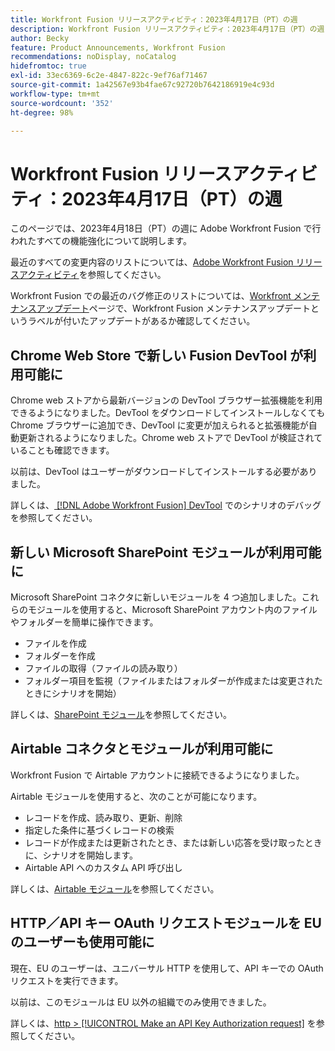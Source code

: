 ```yaml
---
title: Workfront Fusion リリースアクティビティ：2023年4月17日（PT）の週
description: Workfront Fusion リリースアクティビティ：2023年4月17日（PT）の週
author: Becky
feature: Product Announcements, Workfront Fusion
recommendations: noDisplay, noCatalog
hidefromtoc: true
exl-id: 33ec6369-6c2e-4847-822c-9ef76af71467
source-git-commit: 1a42567e93b4fae67c92720b7642186919e4c93d
workflow-type: tm+mt
source-wordcount: '352'
ht-degree: 98%

---
```


# Workfront Fusion リリースアクティビティ：2023年4月17日（PT）の週

このページでは、2023年4月18日（PT）の週に Adobe Workfront Fusion で行われたすべての機能強化について説明します。

最近のすべての変更内容のリストについては、[Adobe Workfront Fusion リリースアクティビティ](/help/workfront-fusion/fusion-product-releases/fusion-release-activity.md)を参照してください。

Workfront Fusion での最近のバグ修正のリストについては、[Workfront メンテナンスアップデート](https://experienceleague.adobe.com/docs/workfront-known-issues/releases/current-updates.html?lang=ja)ページで、Workfront Fusion メンテナンスアップデートというラベルが付いたアップデートがあるか確認してください。

## Chrome Web Store で新しい Fusion DevTool が利用可能に

Chrome web ストアから最新バージョンの DevTool ブラウザー拡張機能を利用できるようになりました。DevTool をダウンロードしてインストールしなくても Chrome ブラウザーに追加でき、DevTool に変更が加えられると拡張機能が自動更新されるようになりました。Chrome web ストアで DevTool が検証されていることも確認できます。

以前は、DevTool はユーザーがダウンロードしてインストールする必要がありました。

詳しくは、[ [!DNL Adobe Workfront Fusion] DevTool](/help/workfront-fusion/manage-scenarios/debug-a-scenario.md) でのシナリオのデバッグを参照してください。

## 新しい Microsoft SharePoint モジュールが利用可能に

Microsoft SharePoint コネクタに新しいモジュールを 4 つ追加しました。これらのモジュールを使用すると、Microsoft SharePoint アカウント内のファイルやフォルダーを簡単に操作できます。

* ファイルを作成
* フォルダーを作成
* ファイルの取得（ファイルの読み取り）
* フォルダー項目を監視（ファイルまたはフォルダーが作成または変更されたときにシナリオを開始）

詳しくは、[SharePoint モジュール](/help/workfront-fusion/references/apps-and-modules/third-party-connectors/sharepoint-modules.md)を参照してください。

## Airtable コネクタとモジュールが利用可能に

Workfront Fusion で Airtable アカウントに接続できるようになりました。

Airtable モジュールを使用すると、次のことが可能になります。

* レコードを作成、読み取り、更新、削除
* 指定した条件に基づくレコードの検索
* レコードが作成または更新されたとき、または新しい応答を受け取ったときに、シナリオを開始します。
* Airtable API へのカスタム API 呼び出し

詳しくは、[Airtable モジュール](/help/workfront-fusion/references/apps-and-modules/third-party-connectors/airtable-modules.md)を参照してください。

## HTTP／API キー OAuth リクエストモジュールを EU のユーザーも使用可能に

現在、EU のユーザーは、ユニバーサル HTTP を使用して、API キーでの OAuth リクエストを実行できます。

以前は、このモジュールは EU 以外の組織でのみ使用できました。

詳しくは、[http > [!UICONTROL Make an API Key Authorization request]](/help/workfront-fusion/references/apps-and-modules/universal-connectors/http-module-make-an-api-key-auth-request.md) を参照してください。
